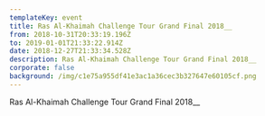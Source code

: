 ```yaml
---
templateKey: event
title: Ras Al-Khaimah Challenge Tour Grand Final 2018__
from: 2018-10-31T20:33:19.196Z
to: 2019-01-01T21:33:22.914Z
date: 2018-12-27T21:33:34.528Z
description: Ras Al-Khaimah Challenge Tour Grand Final 2018__
corporate: false
background: /img/c1e75a955df41e3ac1a36cec3b327647e60105cf.png
---
```

Ras Al-Khaimah Challenge Tour Grand Final 2018__
